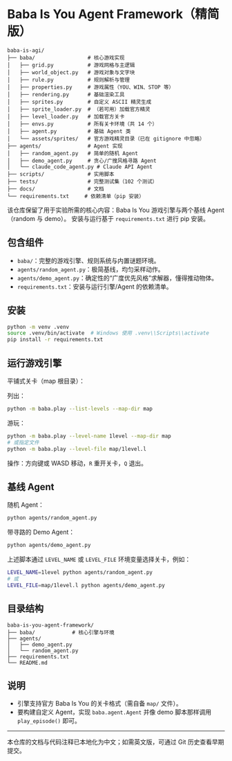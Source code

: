 # Baba Is You Agent Framework（精简版）

```text
baba-is-agi/
├── baba/                 # 核心游戏实现
│   ├── grid.py           # 游戏网格与主逻辑
│   ├── world_object.py   # 游戏对象与文字块
│   ├── rule.py           # 规则解析与管理
│   ├── properties.py     # 游戏属性（YOU、WIN、STOP 等）
│   ├── rendering.py      # 基础渲染工具
│   ├── sprites.py        # 自定义 ASCII 精灵生成
│   ├── sprite_loader.py  # （若可用）加载官方精灵
│   ├── level_loader.py   # 加载官方关卡
│   ├── envs.py           # 所有关卡环境（共 14 个）
│   ├── agent.py          # 基础 Agent 类
│   └── assets/sprites/   # 官方游戏精灵目录（已在 gitignore 中忽略）
├── agents/               # Agent 实现
│   ├── random_agent.py   # 简单的随机 Agent
│   ├── demo_agent.py     # 贪心/广搜风格寻路 Agent
│   └── claude_code_agent.py # Claude API Agent
├── scripts/              # 实用脚本
├── tests/                # 完整测试集（102 个测试）
├── docs/                 # 文档
└── requirements.txt     # 依赖清单（pip 安装）
```

该仓库保留了用于实验所需的核心内容：Baba Is You 游戏引擎与两个基线 Agent（random 与 demo）。
安装与运行基于 `requirements.txt` 进行 pip 安装。

## 包含组件

- `baba/`：完整的游戏引擎、规则系统与内置谜题环境。
- `agents/random_agent.py`：极简基线，均匀采样动作。
- `agents/demo_agent.py`：确定性的“广度优先风格”求解器，懂得推动物体。
- `requirements.txt`：安装与运行引擎/Agent 的依赖清单。

## 安装

```bash
python -m venv .venv
source .venv/bin/activate  # Windows 使用 .venv\\Scripts\\activate
pip install -r requirements.txt
```

## 运行游戏引擎

平铺式关卡（map 根目录）：

列出：

```bash
python -m baba.play --list-levels --map-dir map
```

游玩：

```bash
python -m baba.play --level-name 1level --map-dir map
# 或指定文件
python -m baba.play --level-file map/1level.l
```

操作：方向键或 WASD 移动，`R` 重开关卡，`Q` 退出。

## 基线 Agent

随机 Agent：

```bash
python agents/random_agent.py
```

带寻路的 Demo Agent：

```bash
python agents/demo_agent.py
```

上述脚本通过 `LEVEL_NAME` 或 `LEVEL_FILE` 环境变量选择关卡，例如：

```bash
LEVEL_NAME=1level python agents/random_agent.py
# 或
LEVEL_FILE=map/1level.l python agents/demo_agent.py
```

## 目录结构

```text
baba-is-you-agent-framework/
├── baba/            # 核心引擎与环境
├── agents/
│   ├── demo_agent.py
│   └── random_agent.py
├── requirements.txt
└── README.md
```

## 说明

- 引擎支持官方 Baba Is You 的关卡格式（需自备 `map/` 文件）。
- 要构建自定义 Agent，实现 `baba.agent.Agent` 并像 demo 脚本那样调用 `play_episode()` 即可。

---

本仓库的文档与代码注释已本地化为中文；如需英文版，可通过 Git 历史查看早期提交。
